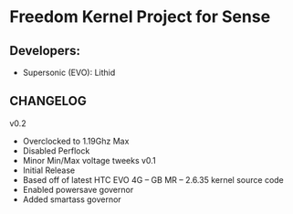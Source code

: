 Freedom Kernel Project for Sense
==============

Developers:
------------
* Supersonic (EVO): Lithid

CHANGELOG
------------
v0.2
* Overclocked to 1.19Ghz Max
* Disabled Perflock
* Minor Min/Max voltage tweeks
v0.1
* Initial Release
* Based off of latest HTC EVO 4G – GB MR – 2.6.35 kernel source code
* Enabled powersave governor
* Added smartass governor

